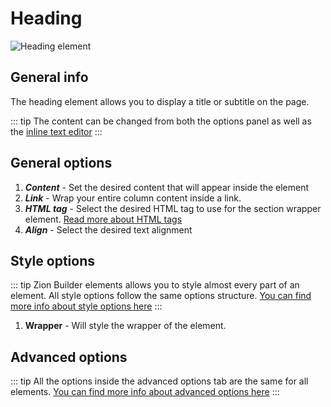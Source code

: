 # Heading

![Heading element](/assets/images/elements/heading.jpg)

## General info

The heading element allows you to display a title or subtitle on the page.

::: tip
The content can be changed from both the options panel as well as the [inline text editor](/features/inline-text-editor)
:::

## General options

1. ***Content*** - Set the desired content that will appear inside the element
2. ***Link*** - Wrap your entire column content inside a link.
3. ***HTML tag*** - Select the desired HTML tag to use for the section wrapper element. [Read more about HTML tags](/features/html-tag)
4. ***Align*** [<Badge type="tip" text="responsive options" />](/features/responsive-breakpoints) - Select the desired text alignment

## Style options

::: tip
Zion Builder elements allows you to style almost every part of an element. All style options follow the same options structure. [You can find more info about style options here](/features/element-styles)
:::

1. **Wrapper** - Will style the wrapper of the element.

## Advanced options

::: tip
All the options inside the advanced options tab are the same for all elements. [You can find more info about advanced options here](/features/advanced-options)
:::
